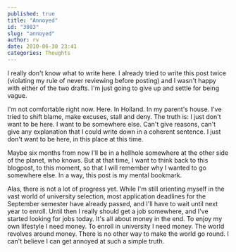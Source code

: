```yaml
---
published: true
title: "Annoyed"
id: "3083"
slug: "annoyed"
author: rv
date: 2010-06-30 23:41
categories: Thoughts
---
```

I really don't know what to write here. I already tried to write this post twice (violating my rule of never reviewing before posting) and I wasn't happy with either of the two drafts. I'm just going to give up and settle for being vague.

I'm not comfortable right now. Here. In Holland. In my parent's house. I've tried to shift blame, make excuses, stall and deny. The truth is: I just don't want to be here. I want to be somewhere else. Can't give reasons, can't give any explanation that I could write down in a coherent sentence. I just don't want to be here, in this place at this time.

Maybe six months from now I'll be in a hellhole somewhere at the other side of the planet, who knows. But at that time, I want to think back to this blogpost, to this moment, so that I will remember why I wanted to go somewhere else. In a way, this post is my mental bookmark.

Alas, there is not a lot of progress yet. While I'm still orienting myself in the vast world of university selection, most application deadlines for the September semester have already passed, and I'll have to wait until next year to enroll. Until then I really should get a job somewhere, and I've started looking for jobs today. It's all about money in the end. To enjoy my own lifestyle I need money. To enroll in university I need money. The world revolves around money. There is no other way to make the world go round. I can't believe I can get annoyed at such a simple truth.